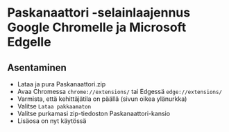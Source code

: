 # Paskanaattori -selainlaajennus Google Chromelle ja Microsoft Edgelle

## Asentaminen
- Lataa ja pura Paskanaattori.zip
- Avaa Chromessa `chrome://extensions/` tai Edgessä `edge://extensions/`
- Varmista, että kehittäjätila on päällä (sivun oikea ylänurkka)
- Valitse `Lataa pakkaamaton`
- Valitse purkamasi zip-tiedoston Paskanaattori-kansio
- Lisäosa on nyt käytössä
